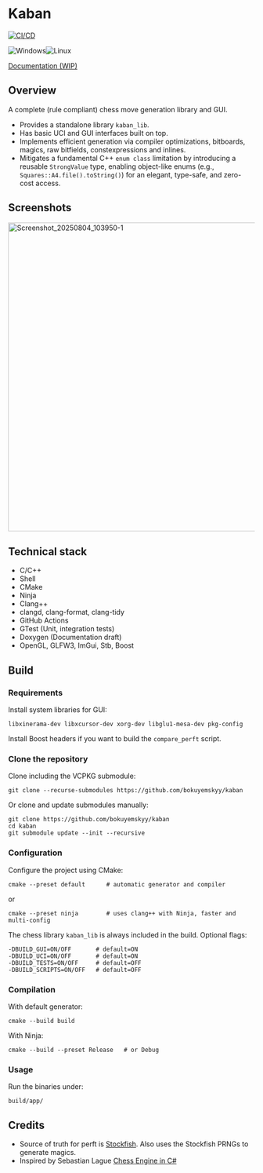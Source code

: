 # Kaban

[![CI/CD](https://github.com/bokuyemskyy/kaban/actions/workflows/ci-cd.yml/badge.svg)](https://github.com/bokuyemskyy/kaban/actions/workflows/ci-cd.yml)  

![Windows](https://img.shields.io/badge/Windows-0078D6?style=for-the-badge&logo=windows&logoColor=white)![Linux](https://img.shields.io/badge/Linux-FCC624?style=for-the-badge&logo=linux&logoColor=black)

[Documentation (WIP)](https://bokuyemskyy.github.io/kaban/docs/html/)
## Overview
A complete (rule compliant) chess move generation library and GUI. 
- Provides a standalone library `kaban_lib`.
- Has basic UCI and GUI interfaces built on top.
- Implements efficient generation via compiler optimizations, bitboards, magics, raw bitfields, constexpressions and inlines.
- Mitigates a fundamental C++ `enum class` limitation by introducing a reusable `StrongValue` type, enabling object-like enums (e.g., `Squares::A4.file().toString()`) for an elegant, type-safe, and zero-cost access.

## Screenshots
<img width="802" height="629" alt="Screenshot_20250804_103950-1" src="https://github.com/user-attachments/assets/34ada001-ab00-466a-b595-88b31466d711" />

## Technical stack
- C/C++
- Shell
- CMake
- Ninja
- Clang++
- clangd, clang-format, clang-tidy
- GitHub Actions
- GTest (Unit, integration tests)
- Doxygen (Documentation draft)
- OpenGL, GLFW3, ImGui, Stb, Boost

## Build

### Requirements
Install system libraries for GUI:
```
libxinerama-dev libxcursor-dev xorg-dev libglu1-mesa-dev pkg-config
```
Install Boost headers if you want to build the `compare_perft` script.

### Clone the repository
Clone including the VCPKG submodule:
```
git clone --recurse-submodules https://github.com/bokuyemskyy/kaban
```

Or clone and update submodules manually:
```
git clone https://github.com/bokuyemskyy/kaban
cd kaban
git submodule update --init --recursive
```

### Configuration
Configure the project using CMake:
```
cmake --preset default      # automatic generator and compiler
```
or
```
cmake --preset ninja        # uses clang++ with Ninja, faster and multi-config
```

The chess library `kaban_lib` is always included in the build.
Optional flags:
```
-DBUILD_GUI=ON/OFF       # default=ON
-DBUILD_UCI=ON/OFF       # default=ON
-DBUILD_TESTS=ON/OFF     # default=OFF
-DBUILD_SCRIPTS=ON/OFF   # default=OFF
```

### Compilation
With default generator:
```
cmake --build build
```
With Ninja:
```
cmake --build --preset Release   # or Debug
```

### Usage
Run the binaries under:
```
build/app/
```

## Credits
- Source of truth for perft is [Stockfish](https://stockfishchess.org/). Also uses the Stockfish PRNGs to generate magics.
- Inspired by Sebastian Lague [Chess Engine in C#](https://www.youtube.com/watch?v=U4ogK0MIzqk)
